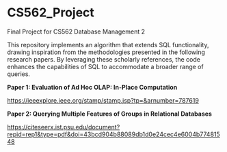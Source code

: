 # CS562_Project
Final Project for CS562 Database Management 2

This repository implements an algorithm that extends SQL functionality, drawing inspiration from the methodologies presented in the following research papers. By leveraging these scholarly references, the code enhances the capabilities of SQL to accommodate a broader range of queries.

**Paper 1: Evaluation of Ad Hoc OLAP: In-Place Computation**

https://ieeexplore.ieee.org/stamp/stamp.jsp?tp=&arnumber=787619


**Paper 2: Querying Multiple Features of Groups in Relational Databases**

https://citeseerx.ist.psu.edu/document?repid=rep1&type=pdf&doi=43bcd904b88089db1d0e24cec4e6004b77481548
